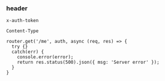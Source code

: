 ### header
```
x-auth-token
```


```
Content-Type
```


```
router.get('/me', auth, async (req, res) => {
  try {}
  catch(err) {
    console.error(error);
    return res.status(500).json({ msg: 'Server error' });
  }
}
```

